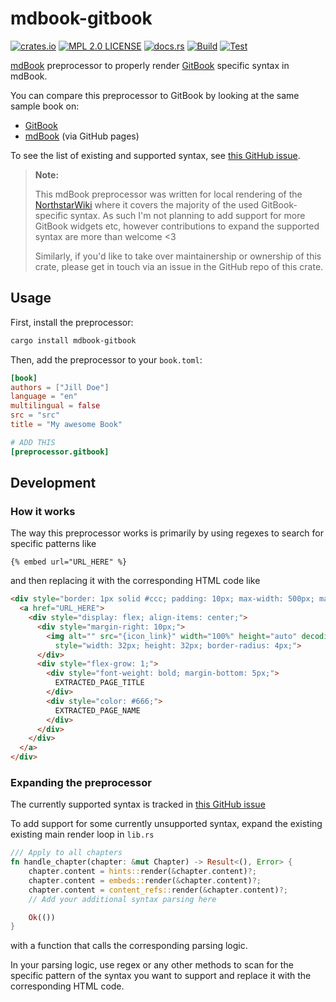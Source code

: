 # mdbook-gitbook

[![crates.io](https://img.shields.io/crates/v/mdbook-gitbook.svg)](https://crates.io/crates/mdbook-gitbook)
[![MPL 2.0 LICENSE](https://img.shields.io/github/license/GeckoEidechse/mdbook-gitbook.svg)](LICENSE)
[![docs.rs](https://docs.rs/mdbook-gitbook/badge.svg)](https://docs.rs/mdbook-gitbook)
[![Build](https://github.com/GeckoEidechse/mdbook-gitbook/actions/workflows/build.yml/badge.svg)](https://github.com/GeckoEidechse/mdbook-gitbook/actions/workflows/build.yml)
[![Test](https://github.com/GeckoEidechse/mdbook-gitbook/actions/workflows/test.yml/badge.svg)](https://github.com/GeckoEidechse/mdbook-gitbook/actions/workflows/test.yml)

[mdBook](https://github.com/rust-lang/mdBook) preprocessor to properly render [GitBook](https://www.gitbook.com/) specific syntax in mdBook.

You can compare this preprocessor to GitBook by looking at the same sample book on:

- [GitBook](https://mdbook.gitbook.io/mdbook-gitbook/)
- [mdBook](https://geckoeidechse.github.io/mdbook-gitbook/) (via GitHub pages)

To see the list of existing and supported syntax, see [this GitHub issue](https://github.com/GeckoEidechse/mdbook-gitbook/issues/1).

> **Note:**
>
> This mdBook preprocessor was written for local rendering of the [NorthstarWiki](https://github.com/R2Northstar/NorthstarWiki/) where it covers the majority of the used GitBook-specific syntax.
> As such I'm not planning to add support for more GitBook widgets etc, however contributions to expand the supported syntax are more than welcome <3
>
> Similarly, if you'd like to take over maintainership or ownership of this crate, please get in touch via an issue in the GitHub repo of this crate.

## Usage

First, install the preprocessor:

```bash
cargo install mdbook-gitbook
```

Then, add the preprocessor to your `book.toml`:

```toml
[book]
authors = ["Jill Doe"]
language = "en"
multilingual = false
src = "src"
title = "My awesome Book"

# ADD THIS
[preprocessor.gitbook]

```

## Development

### How it works

The way this preprocessor works is primarily by using regexes to search for specific patterns like

```
{% embed url="URL_HERE" %}
```

and then replacing it with the corresponding HTML code like

```html
<div style="border: 1px solid #ccc; padding: 10px; max-width: 500px; margin: 10px">
  <a href="URL_HERE">
    <div style="display: flex; align-items: center;">
      <div style="margin-right: 10px;">
        <img alt="" src="{icon_link}" width="100%" height="auto" decoding="async"
          style="width: 32px; height: 32px; border-radius: 4px;">
      </div>
      <div style="flex-grow: 1;">
        <div style="font-weight: bold; margin-bottom: 5px;">
          EXTRACTED_PAGE_TITLE
        </div>
        <div style="color: #666;">
          EXTRACTED_PAGE_NAME
        </div>
      </div>
    </div>
  </a>
</div>
```

### Expanding the preprocessor

The currently supported syntax is tracked in [this GitHub issue](https://github.com/GeckoEidechse/mdbook-gitbook/issues/1)

To add support for some currently unsupported syntax, expand the existing existing main render loop in `lib.rs`

```rust
/// Apply to all chapters
fn handle_chapter(chapter: &mut Chapter) -> Result<(), Error> {
    chapter.content = hints::render(&chapter.content)?;
    chapter.content = embeds::render(&chapter.content)?;
    chapter.content = content_refs::render(&chapter.content)?;
    // Add your additional syntax parsing here

    Ok(())
}
```

with a function that calls the corresponding parsing logic.

In your parsing logic, use regex or any other methods to scan for the specific pattern of the syntax you want to support and replace it with the corresponding HTML code.
